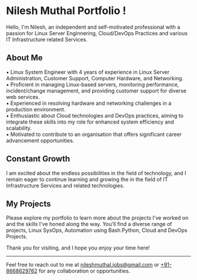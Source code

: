 
# Nilesh Muthal Portfolio !


Hello, I'm Nilesh, an independent and self-motivated professional with a passion for Linux Server Enginnering, Cloud/DevOps Practices and various IT Infrastructure related Services.

## About Me

▪ Linux System Engineer with 4 years of experience in Linux Server Administration, Customer Support, Computer 
Hardware, and Networking.<br>
▪ Proficient in managing Linux-based servers, monitoring performance, incident/change management, and 
providing customer support for diverse web services.<br>
▪ Experienced in resolving hardware and networking challenges in a production environment.<br>
▪ Enthusiastic about Cloud technologies and DevOps practices, aiming to integrate these skills into my role for 
enhanced system efficiency and scalability.<br>
▪ Motivated to contribute to an organisation that offers significant career advancement opportunities.

## Constant Growth

I am excited about the endless possibilities in the field of technology, and I remain eager to continue learning and growing the in the field of IT Infrastructure Services and related technologies.

## My Projects

Please explore my portfolio to learn more about the projects I've worked on and the skills I've honed along the way. You'll find a diverse range of projects, Linux SysOps, Automation using Bash.Python, Cloud and DevOps Projects.

Thank you for visiting, and I hope you enjoy your time here!

---
Feel free to reach out to me at [nileshmuthal.jobs@gmail.com](mailto:nileshmuthal.jobs@gmail.com) or [+91-8668629762](tel:+8668629762) for any collaboration or opportunities.











